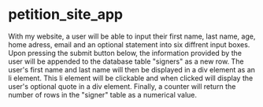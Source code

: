 # petition_site_app
With my website, a user will be able to input their first name, last name, age, home adress, email and an optional
statement into six diffrent input boxes. Upon pressing the submit button below, the information provided by the user
will be appended to the database table "signers" as a new row. The user's first name and last name will then be 
displayed in a div element as an li element. This li element will be clickable and when clicked will display the 
user's optional quote in a div element. Finally, a counter will return the number of rows in the "signer" table as a 
numerical value.

